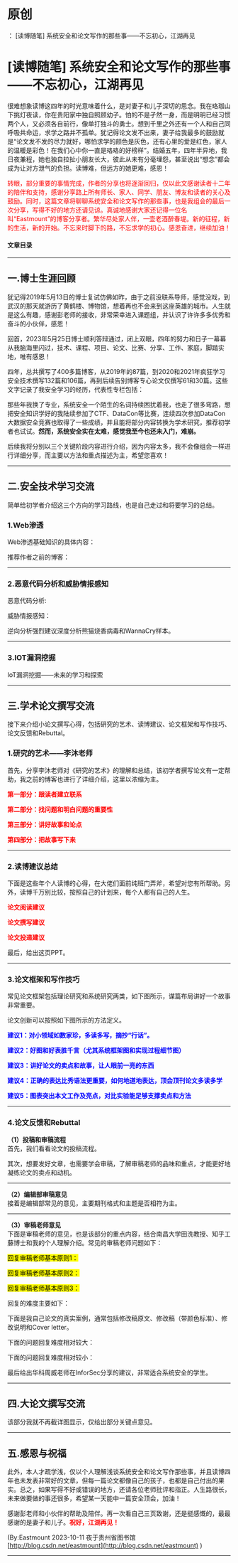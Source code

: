 # 原创
：  [读博随笔] 系统安全和论文写作的那些事——不忘初心，江湖再见

# [读博随笔] 系统安全和论文写作的那些事——不忘初心，江湖再见

很难想象读博这四年的时光意味着什么，是对妻子和儿子深切的思念。我在珞珈山下挑灯夜读，你在贵阳家中独自照顾幼子。怕的不是孑然一身，而是明明已经习惯两个人，又必须各自前行，像单打独斗的勇士。想到千里之外还有一个人和自己同呼吸共命运，求学之路并不孤单。犹记得论文发不出来，妻子给我最多的鼓励就是“论文发不发的尽力就好，哪怕求学的颜色是灰色，还有心里的爱是红色，家人的温暖是彩色！在我们心中你一直是珞珞的好榜样”。结婚五年，四年半异地，我日夜兼程，她也独自拉扯小朋友长大，彼此从未有分毫埋怨，甚至说出“想念”都会成为让对方泄气的负担。读博难，但远方的她更难，感恩！

<font color="red">转眼，部分重要的事情完成，作者的分享也将逐渐回归，仅以此文感谢读者十二年的陪伴和支持，感谢分享路上所有师长、家人、同学、朋友、博友和读者的关心及鼓励。同时，这篇文章将聊聊系统安全和论文写作的那些事，也是我组会的最后一次分享，写得不好的地方还请见谅。真诚地感谢大家还记得一位名叫“Eastmount”的博客分享者。繁华尽处家人伴，一壶老酒醉春堤。新的征程，新的生活，新的开始。不忘来时脚下的路，不忘求学的初心。感恩奋进，继续加油！</font>

#### 文章目录

---


## 一.博士生涯回顾

犹记得2019年5月13日的博士复试仿佛如昨，由于之前没联系导师，感觉没戏，到武汉的那天就游历了黄鹤楼、博物馆，想着再也不会来到这座英雄的城市。人生就是这么有趣，感谢彭老师的接收，非常荣幸进入课题组，并认识了许许多多优秀和奋斗的小伙伴，感恩！

回首，2023年5月25日博士顺利答辩通过，闭上双眼，四年的努力和日子一幕幕从我脑海里闪过，技术、课程、项目、论文、比赛、分享、工作、家庭，脚踏实地，唯有感恩！

四年，总共撰写了400多篇博客，从2019年的87篇，到2020和2021年疯狂学习安全技术撰写132篇和106篇，再到后续告别博客专心论文仅撰写61和30篇。这些文字记录了我安全学习的经历，代表性专栏包括：

那些年我换了专业，系统安全一个陌生的名词持续困扰着我，也走了很多弯路，想把安全知识学好的我陆续参加了CTF、DataCon等比赛，连续四次参加DataCon大数据安全竞赛也取得了一些成绩，并且能将部分内容转换为学术研究，推荐初学者也试试。**然而，系统安全实在太难，感觉我至今也还未入门，难崩。**

后续我将分别以三个关键阶段内容进行介绍，因为内容太多，我不会像组会一样进行详细分享，而主要以方法和重点描述为主，希望您喜欢！

---


## 二.安全技术学习交流

简单给初学者介绍这三个方向的学习路线，也是自己走过和将要学习的总结。

### 1.Web渗透

Web渗透基础知识的具体内容：

推荐作者之前的博客：

---


### 2.恶意代码分析和威胁情报感知

恶意代码分析:

威胁情报感知：

逆向分析强烈建议深度分析熊猫烧香病毒和WannaCry样本。

---


### 3.IOT漏洞挖掘

IoT漏洞挖掘——未来的学习和探索

---


## 三.学术论文撰写交流

接下来介绍小论文撰写心得，包括研究的艺术、读博建议、论文框架和写作技巧、论文反馈和Rebuttal。

### 1.研究的艺术——李沐老师

首先，分享李沐老师对《研究的艺术》的理解和总结，该初学者撰写论文有一定帮助，我之前的博客也进行了详细介绍，这里以浓缩为主。

<font color="red">**第一部分：跟读者建立联系**</font>

<font color="red">**第二部分：找问题和明白问题的重要性**</font>

<font color="red">**第三部分：讲好故事和论点**</font>

<font color="red">**第四部分：把故事写下来**</font>

---


### 2.读博建议总结

下面是这些年个人读博的心得，在大佬们面前纯班门弄斧，希望对您有所帮助。另外，读博千万别比较，按照自己的计划来，每个人都有自己的人生。

<font color="red">**论文阅读建议**</font>

<font color="red">**论文撰写建议**</font>

<font color="red">**论文投递建议**</font>

最后，给出这页PPT。

---


### 3.论文框架和写作技巧

常见论文框架包括理论研究和系统研究两类，如下图所示，谋篇布局讲好一个故事非常重要。

论文创新可以按照如下图所示的方法定义。

<font color="blue">**建议1：对小领域如数家珍，多读多写，摘抄“行话”。**</font>

<font color="blue">**建议2：好图和好表胜千言（尤其系统框架图和实现过程细节图）**</font>

<font color="blue">**建议3：讲好论文的卖点和故事，让人眼前一亮的东西**</font>

<font color="blue">**建议4：正确的表达比秀语法更重要，如何地道地表达，顶会顶刊论文多读多学**</font>

<font color="blue">**建议5：图表突出本文工作及亮点，对比实验能足够支撑卖点和方法**</font>

---


### 4.论文反馈和Rebuttal

**（1）投稿和审稿流程**<br/> 首先，我们看看论文的投稿流程。

其次，想要发好文章，也需要学会审稿，了解审稿老师的品味和重点，才能更好地凝练论文的卖点和动机。

---


**（2）编辑部审稿意见**<br/> 接着是编辑部常见的意见，主要期刊格式和主题是否相符为主。

---


**（3）审稿老师意见**<br/> 下面是审稿老师的意见，也是该部分的重点内容，结合南昌大学田洗教授、知乎工藤博士和我的个人理解介绍。常见的审稿老师问题如下：

<mark>回复审稿老师基本原则1：</mark>

<mark>回复审稿老师基本原则2：</mark>

<mark>回复审稿老师基本原则3：</mark>

回复的难度主要如下：

下面是我自己论文的真实案例，通常包括修改稿原文、修改稿（带颜色标准）、修改说明和Cover letter。

下面的问题回复难度相对较大：

下面的问题回复难度相对较小：

最后给出华科周威老师在InforSec分享的建议，非常适合系统安全的学生。

---


## 四.大论文撰写交流

该部分我就不再截详图显示，仅给出部分关键点意见。

---


## 五.感恩与祝福

此外，本人才疏学浅，仅以个人理解浅谈系统安全和论文写作那些事，并且读博四年也未发表非常好的文章，但每一篇论文都像自己的孩子，也都是自己付出的果实。总之，如果写得不好或错误的地方，还请各位老师批评和指正。人生路很长，未来做要做的事还很多，希望某一天能中一篇安全顶会，加油！

感谢彭老师和小伙伴的帮助及陪伴。再一次看自己三页致谢，还是挺感慨的，最最感谢的是妻子和儿子。<font color="red">**祝好，江湖再见！**</font>

(By:Eastmount 2023-10-11 夜于贵州省图书馆 [http://blog.csdn.net/eastmount](http://blog.csdn.net/eastmount) )

---

